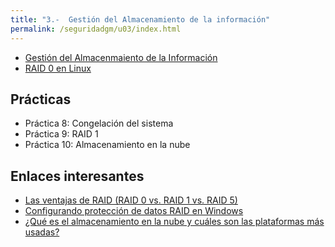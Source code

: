 ```yaml
---
title: "3.-  Gestión del Almacenamiento de la información"
permalink: /seguridadgm/u03/index.html
---
```


* [Gestión del Almacenmaiento de la Información](https://docs.google.com/presentation/d/e/2PACX-1vQx7XvilZBzhrLZTEIgRIJRI_nexTThIK6HSzPxNoHrRTqUzyGEtHpJ-PM0cIKYEnKsiYM4T118sgls/pub?start=false&loop=false&delayms=3000)
* [RAID 0 en Linux](raid0.html)

## Prácticas

* Práctica 8: Congelación del sistema
* Práctica 9: RAID 1
* Práctica 10: Almacenamiento en la nube

## Enlaces interesantes

* [Las ventajas de RAID (RAID 0 vs. RAID 1 vs. RAID 5)](https://support.wdc.com/knowledgebase/answer.aspx?ID=3448&lang=ls)
* [Configurando protección de datos RAID en Windows](https://www.microsoftinsider.es/129993/configurando-proteccion-datos-raid-windows/)
* [¿Qué es el almacenamiento en la nube y cuáles son las plataformas más usadas?](http://tublogtecnologico.com/almacenamiento-la-nube-cuales-las-plataformas-mas-usadas/)